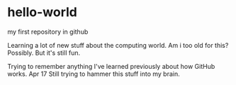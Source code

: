 # hello-world
my first repository in github

Learning a lot of new stuff about the computing world.
Am i too old for this?
Possibly.
But it's still fun.

Trying to remember anything I've learned previously about how GitHub works.  Apr 17
Still trying to hammer this stuff into my brain.
